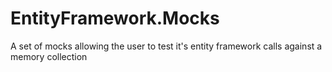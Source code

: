 # EntityFramework.Mocks
A set of mocks allowing the user to test it's entity framework calls against a memory collection
